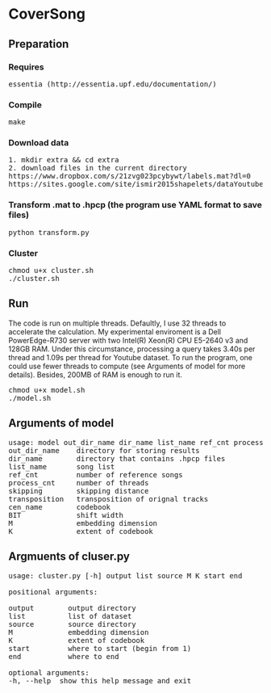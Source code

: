 # CoverSong
## Preparation
### Requires  
<pre>essentia (http://essentia.upf.edu/documentation/)</pre>

### Compile  
<pre>make</pre>

### Download data
<pre>
1. mkdir extra && cd extra
2. download files in the current directory  
https://www.dropbox.com/s/21zvg023pcybywt/labels.mat?dl=0
https://sites.google.com/site/ismir2015shapelets/dataYoutubeCovers.mat?attredirects=0&d=1
</pre>
### Transform .mat to .hpcp (the program use YAML format to save files)  
<pre>python transform.py</pre>

### Cluster  
<pre>
chmod u+x cluster.sh  
./cluster.sh
</pre>

## Run  
The code is run on multiple threads. Defaultly, I use 32 threads to accelerate the calculation. My experimental enviroment is a Dell PowerEdge-R730 server with two Intel(R) Xeon(R) CPU E5-2640 v3 and 128GB RAM. Under this circumstance, processing a query takes 3.40s per thread and 1.09s per thread for Youtube dataset. 
To run the program, one could use fewer threads to compute (see Arguments of model for more details). Besides, 200MB of RAM is enough to run it.
<pre>
chmod u+x model.sh  
./model.sh
</pre>

## Arguments of model
<pre>
usage: model out_dir_name dir_name list_name ref_cnt process_cnt skipping transposition cen_name BIT M K  
out_dir_name    directory for storing results  
dir_name        directory that contains .hpcp files  
list_name       song list  
ref_cnt         number of reference songs  
process_cnt     number of threads  
skipping        skipping distance  
transposition   transposition of orignal tracks  
cen_name        codebook  
BIT             shift width  
M               embedding dimension  
K               extent of codebook  
</pre>

## Argmuents of cluser.py
<pre>
usage: cluster.py [-h] output list source M K start end  

positional arguments:  

output        output directory
list          list of dataset  
source        source directory  
M             embedding dimension  
K             extent of codebook  
start         where to start (begin from 1)  
end           where to end  

optional arguments:  
-h, --help  show this help message and exit  
</pre>
